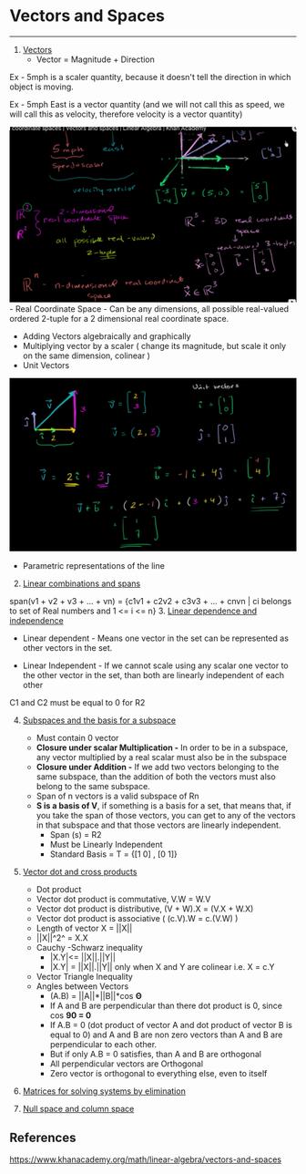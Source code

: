 # Vectors and Spaces

---

1. [Vectors](https://www.khanacademy.org/math/linear-algebra/vectors-and-spaces#vectors)
    - Vector = Magnitude + Direction

Ex - 5mph is a scaler quantity, because it doesn't tell the direction in which object is moving.

Ex - 5mph East is a vector quantity (and we will not call this as speed, we will call this as velocity, therefore velocity is a vector quantity)

![image](media/Vectors-and-Spaces-image1.png)-  Real Coordinate Space - Can be any dimensions, all possible real-valued ordered 2-tuple for a 2 dimensional real coordinate space.

- Adding Vectors algebraically and graphically
- Multiplying vector by a scaler ( change its magnitude, but scale it only on the same dimension, colinear )
- Unit Vectors

![7 b + ) j ](media/Vectors-and-Spaces-image2.png)

- Parametric representations of the line

2. [Linear combinations and spans](https://www.khanacademy.org/math/linear-algebra/vectors-and-spaces#linear-combinations)

span(v1 + v2 + v3 + ... + vn) = {c1v1 + c2v2 + c3v3 + ... + cnvn | ci belongs to set of Real numbers and 1 <= i <= n}
3.  [Linear dependence and independence](https://www.khanacademy.org/math/linear-algebra/vectors-and-spaces#linear-independence)

- Linear dependent - Means one vector in the set can be represented as other vectors in the set.

- Linear Independent - If we cannot scale using any scalar one vector to the other vector in the set, than both are linearly independent of each other

C1 and C2 must be equal to 0 for R2

4. [Subspaces and the basis for a subspace](https://www.khanacademy.org/math/linear-algebra/vectors-and-spaces#subspace-basis)
    - Must contain 0 vector
    - **Closure under scalar Multiplication -** In order to be in a subspace, any vector multiplied by a real scalar must also be in the subspace
    - **Closure under Addition -** If we add two vectors belonging to the same subspace, than the addition of both the vectors must also belong to the same subspace.
    - Span of n vectors is a valid subspace of Rn
    - **S is a basis of V**, if something is a basis for a set, that means that, if you take the span of those vectors, you can get to any of the vectors in that subspace and that those vectors are linearly independent.
        - Span (s) = R2
        - Must be Linearly Independent
        - Standard Basis = T = {[1 0] , [0 1]}

5. [Vector dot and cross products](https://www.khanacademy.org/math/linear-algebra/vectors-and-spaces#dot-cross-products)
    - Dot product
    - Vector dot product is commutative, V.W = W.V
    - Vector dot product is distributive, (V + W).X = (V.X + W.X)
    - Vector dot product is associative ( (c.V).W = c.(V.W) )
    - Length of vector X = ||X||
    - ||X||^2^ = X.X
    - Cauchy -Schwarz inequality
        - |X.Y|<= ||X||.||Y||
        - |X.Y| = ||X||.||Y|| only when X and Y are colinear i.e. X = c.Y
    - Vector Triangle Inequality
    - Angles between Vectors
        - (A.B) = ||A||*||B||*cos **Θ**
        - If A and B are perpendicular than there dot product is 0, since cos **90 = 0**
        - If A.B = 0 (dot product of vector A and dot product of vector B is equal to 0) and A and B are non zero vectors than A and B are perpendicular to each other.
        - But if only A.B = 0 satisfies, than A and B are orthogonal
        - All perpendicular vectors are Orthogonal
        - Zero vector is orthogonal to everything else, even to itself

6. [Matrices for solving systems by elimination](https://www.khanacademy.org/math/linear-algebra/vectors-and-spaces#matrices-elimination)

7. [Null space and column space](https://www.khanacademy.org/math/linear-algebra/vectors-and-spaces#null-column-space)

## References

<https://www.khanacademy.org/math/linear-algebra/vectors-and-spaces>
